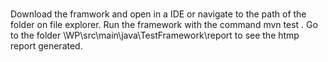 # 

Download the framwork and open in a IDE or navigate to the path of the folder on file explorer.
Run the framework with the command mvn test . 
Go to the folder \\WP\src\main\java\TestFramework\report to see the htmp report generated.

